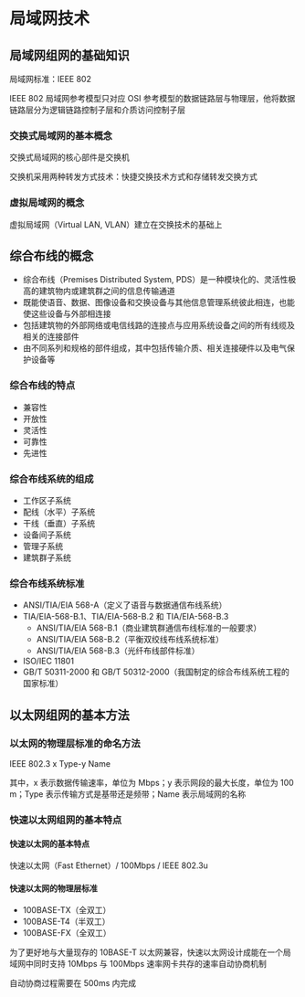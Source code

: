 # 局域网技术

## 局域网组网的基础知识

局域网标准：IEEE 802

IEEE 802 局域网参考模型只对应 OSI 参考模型的数据链路层与物理层，他将数据链路层分为逻辑链路控制子层和介质访问控制子层

### 交换式局域网的基本概念

交换式局域网的核心部件是交换机

交换机采用两种转发方式技术：快捷交换技术方式和存储转发交换方式

### 虚拟局域网的概念

虚拟局域网（Virtual LAN, VLAN）建立在交换技术的基础上

## 综合布线的概念

* 综合布线（Premises Distributed System, PDS）是一种模块化的、灵活性极高的建筑物内或建筑群之间的信息传输通道
* 既能使语音、数据、图像设备和交换设备与其他信息管理系统彼此相连，也能使这些设备与外部相连接
* 包括建筑物的外部网络或电信线路的连接点与应用系统设备之间的所有线缆及相关的连接部件
* 由不同系列和规格的部件组成，其中包括传输介质、相关连接硬件以及电气保护设备等

### 综合布线的特点

* 兼容性
* 开放性
* 灵活性
* 可靠性
* 先进性

### 综合布线系统的组成

* 工作区子系统
* 配线（水平）子系统
* 干线（垂直）子系统
* 设备间子系统
* 管理子系统
* 建筑群子系统

### 综合布线系统标准

* ANSI/TIA/EIA 568-A（定义了语音与数据通信布线系统）
* TIA/EIA-568-B.1、TIA/EIA-568-B.2 和 TIA/EIA-568-B.3
    - ANSI/TIA/EIA 568-B.1（商业建筑群通信布线标准的一般要求）
    - ANSI/TIA/EIA 568-B.2（平衡双绞线布线系统标准）
    - ANSI/TIA/EIA 568-B.3（光纤布线部件标准）
* ISO/IEC 11801
* GB/T 50311-2000 和 GB/T 50312-2000（我国制定的综合布线系统工程的国家标准）

## 以太网组网的基本方法

### 以太网的物理层标准的命名方法

IEEE 802.3 x Type-y Name

其中，x 表示数据传输速率，单位为 Mbps；y 表示网段的最大长度，单位为 100 m；Type 表示传输方式是基带还是频带；Name 表示局域网的名称

### 快速以太网组网的基本特点

#### 快速以太网的基本特点

快速以太网（Fast Ethernet）/ 100Mbps / IEEE 802.3u

#### 快速以太网的物理层标准

* 100BASE-TX（全双工）
* 100BASE-T4（半双工）
* 100BASE-FX（全双工）

为了更好地与大量现存的 10BASE-T 以太网兼容，快速以太网设计成能在一个局域网中同时支持 10Mbps 与 100Mbps 速率网卡共存的速率自动协商机制

自动协商过程需要在 500ms 内完成